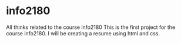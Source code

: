 # info2180
All thinks related to the course info2180
This is the first project for the course info2180. I will be creating a resume using html and css.
